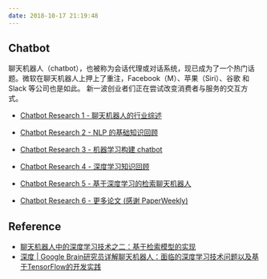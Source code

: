 ```yaml
---
date: 2018-10-17 21:19:48
---
```


## Chatbot

                聊天机器人（chatbot），也被称为会话代理或对话系统，现已成为了一个热门话题。微软在聊天机器人上押上了重注，Facebook（M）、苹果（Siri）、谷歌 和 Slack 等公司也是如此。 新一波创业者们正在尝试改变消费者与服务的交互方式。

- [Chatbot Research 1 - 聊天机器人的行业综述][0]

- [Chatbot Research 2 - NLP 的基础知识回顾][0]

- [Chatbot Research 3 - 机器学习构建 chatbot][0]

- [Chatbot Research 4 - 深度学习知识回顾][0]

- [Chatbot Research 5 - 基于深度学习的检索聊天机器人][0]

- [Chatbot Research 6 - 更多论文 (感谢 PaperWeekly)][0]

[0]: /chatbot

## Reference

- [聊天机器人中的深度学习技术之二：基于检索模型的实现][5_1]
- [深度 | Google Brain研究员详解聊天机器人：面临的深度学习技术问题以及基于TensorFlow的开发实践][5_2]

[5_1]: http://www.jeyzhang.com/deep-learning-for-chatbots-2.html
[5_2]: http://www.10tiao.com/html/162/201607/2650716717/1.html
